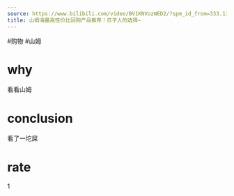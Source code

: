 ```yaml
---
source: https://www.bilibili.com/video/BV1KNVozWED2/?spm_id_from=333.1387.favlist.content.click&vd_source=549bde2564979641a5f0adbcfa529b0a
title: 山姆海量高性价比回购产品推荐！日子人的选择~
---
```


#购物 #山姆 
# why
看看山姆

# conclusion
看了一坨屎
# rate
1